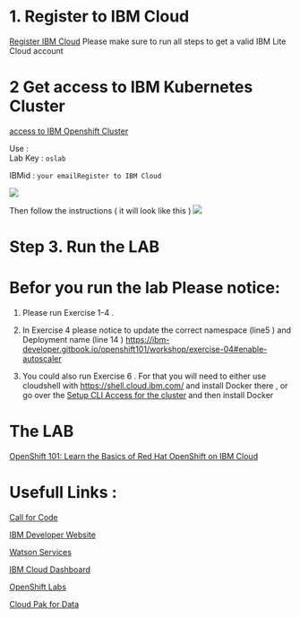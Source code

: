 
# 1. Register to IBM Cloud 

[Register IBM Cloud](https://ibm.biz/Bdqmth)
Please make sure to run all steps to get a valid IBM Lite Cloud account 

# 2 Get access to IBM Kubernetes Cluster
[access to IBM Openshift  Cluster]( https://os101tlv.mybluemix.net)

Use :  
     Lab Key : `oslab`
 
  IBMid : `your emailRegister to IBM Cloud`    

![](README_images/oslab.png)

Then follow the instructions ( it will look like this ) 
![](README_images/connectToYouCluster.png)

# Step 3. Run the LAB 
# Befor you run the lab Please notice: 
1. Please run Exercise 1-4 .
2. In Exercise 4 please notice to update the correct namespace (line5 ) and Deployment name (line 14 )  https://ibm-developer.gitbook.io/openshift101/workshop/exercise-04#enable-autoscaler 

3. You could also run Exercise 6 . For that you will need to either use cloudshell with https://shell.cloud.ibm.com/ and install Docker there , or go over the [Setup CLI Access for the cluster](https://ibm-developer.gitbook.io/openshift101/getting-started/setup_cli) and then install Docker 
# The LAB 
[OpenShift 101: Learn the Basics of Red Hat OpenShift on IBM Cloud](https://ibm-developer.gitbook.io/openshift101/)

# Usefull Links :

[Call for Code](https://developer.ibm.com/callforcode/)

[IBM Developer Website](https://developer.ibm.com/)

[Watson Services](https://cloud.ibm.com/catalog?category=ai)

[IBM Cloud Dashboard](https://cloud.ibm.com/)

[OpenShift Labs](https://github.com/openshift-labs/starter-guides)

[Cloud Pak for Data](https://www.ibm.com/products/cloud-pak-for-data )



